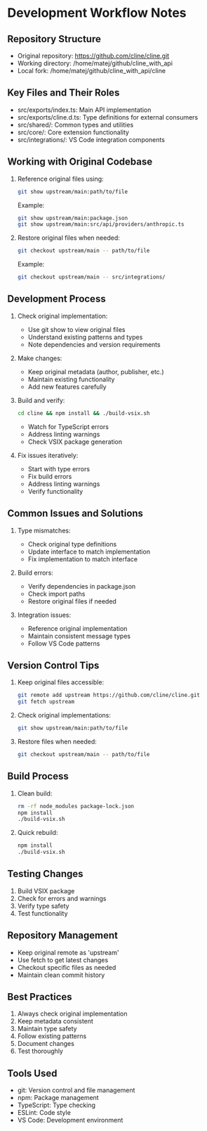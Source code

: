 # Development Workflow Notes

## Repository Structure
- Original repository: https://github.com/cline/cline.git
- Working directory: /home/matej/github/cline_with_api
- Local fork: /home/matej/github/cline_with_api/cline

## Key Files and Their Roles
- src/exports/index.ts: Main API implementation
- src/exports/cline.d.ts: Type definitions for external consumers
- src/shared/: Common types and utilities
- src/core/: Core extension functionality
- src/integrations/: VS Code integration components

## Working with Original Codebase
1. Reference original files using:
   ```bash
   git show upstream/main:path/to/file
   ```
   Example:
   ```bash
   git show upstream/main:package.json
   git show upstream/main:src/api/providers/anthropic.ts
   ```

2. Restore original files when needed:
   ```bash
   git checkout upstream/main -- path/to/file
   ```
   Example:
   ```bash
   git checkout upstream/main -- src/integrations/
   ```

## Development Process
1. Check original implementation:
   - Use git show to view original files
   - Understand existing patterns and types
   - Note dependencies and version requirements

2. Make changes:
   - Keep original metadata (author, publisher, etc.)
   - Maintain existing functionality
   - Add new features carefully

3. Build and verify:
   ```bash
   cd cline && npm install && ./build-vsix.sh
   ```
   - Watch for TypeScript errors
   - Address linting warnings
   - Check VSIX package generation

4. Fix issues iteratively:
   - Start with type errors
   - Fix build errors
   - Address linting warnings
   - Verify functionality

## Common Issues and Solutions
1. Type mismatches:
   - Check original type definitions
   - Update interface to match implementation
   - Fix implementation to match interface

2. Build errors:
   - Verify dependencies in package.json
   - Check import paths
   - Restore original files if needed

3. Integration issues:
   - Reference original implementation
   - Maintain consistent message types
   - Follow VS Code patterns

## Version Control Tips
1. Keep original files accessible:
   ```bash
   git remote add upstream https://github.com/cline/cline.git
   git fetch upstream
   ```

2. Check original implementations:
   ```bash
   git show upstream/main:path/to/file
   ```

3. Restore files when needed:
   ```bash
   git checkout upstream/main -- path/to/file
   ```

## Build Process
1. Clean build:
   ```bash
   rm -rf node_modules package-lock.json
   npm install
   ./build-vsix.sh
   ```

2. Quick rebuild:
   ```bash
   npm install
   ./build-vsix.sh
   ```

## Testing Changes
1. Build VSIX package
2. Check for errors and warnings
3. Verify type safety
4. Test functionality

## Repository Management
- Keep original remote as 'upstream'
- Use fetch to get latest changes
- Checkout specific files as needed
- Maintain clean commit history

## Best Practices
1. Always check original implementation
2. Keep metadata consistent
3. Maintain type safety
4. Follow existing patterns
5. Document changes
6. Test thoroughly

## Tools Used
- git: Version control and file management
- npm: Package management
- TypeScript: Type checking
- ESLint: Code style
- VS Code: Development environment
